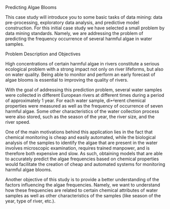Predicting Algae Blooms

This case study will introduce you to some basic tasks of data mining: data
pre-processing, exploratory data analysis, and predictive model construction.
For this initial case study we have selected a small problem by data mining
standards. Namely, we are addressing the problem of predicting the frequency
occurrence of several harmful algae in water samples. 

Problem Description and Objectives

High concentrations of certain harmful algae in rivers constitute a serious
ecological problem with a strong impact not only on river lifeforms, but also
on water quality. Being able to monitor and perform an early forecast of algae
blooms is essential to improving the quality of rivers.

With the goal of addressing this prediction problem, several water samples
were collected in different European rivers at different times during a period
of approximately 1 year. For each water sample, di↵erent chemical properties
were measured as well as the frequency of occurrence of seven harmful algae.
Some other characteristics of the water collection process were also stored,
such as the season of the year, the river size, and the river speed.

One of the main motivations behind this application lies in the fact that
chemical monitoring is cheap and easily automated, while the biological analysis
of the samples to identify the algae that are present in the water involves
microscopic examination, requires trained manpower, and is therefore both
expensive and slow. As such, obtaining models that are able to accurately
predict the algae frequencies based on chemical properties would facilitate
the creation of cheap and automated systems for monitoring harmful algae
blooms.

Another objective of this study is to provide a better understanding of the
factors influencing the algae frequencies. Namely, we want to understand how
these frequencies are related to certain chemical attributes of water samples 
as well as other characteristics of the samples (like season of the year, type of
river, etc.).
